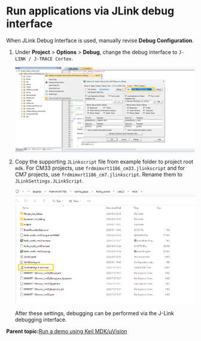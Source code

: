 # Run applications via JLink debug interface

When JLink Debug Interface is used, manually revise **Debug Configuration**.

1.  Under **Project** \> **Options** \> **Debug**, change the debug interface to `J-LINK / J-TRACE Cortex`.

    ![](../images/keil_run_applications_via_JLink_debug_interface.png " Change KEIL debugging interface")

2.  Copy the supporting `JLinkscript` file from example folder to project root `mdk`. For CM33 projects, use `frdmimxrt1186_cm33.jlinkscript` and for CM7 projects, use `frdmimxrt1186_cm7.jlinkscript`. Rename them to `JLinkSettings.JLinkScript`.

    ![](../images/keil_run_applications_via_JLink_debug_interface1.png "Rename supporting JLinkscript")

    After these settings, debugging can be performed via the J-Link debugging interface.


**Parent topic:**[Run a demo using Keil MDK/μVision](../topics/run_a_demo_using_keil_mdk_vision.md)

